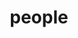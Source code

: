 ---
layout: profiles
permalink: /people/
title: people
description: members of the Engaging Computing Group
nav: true
nav_order: 6

profiles:



---